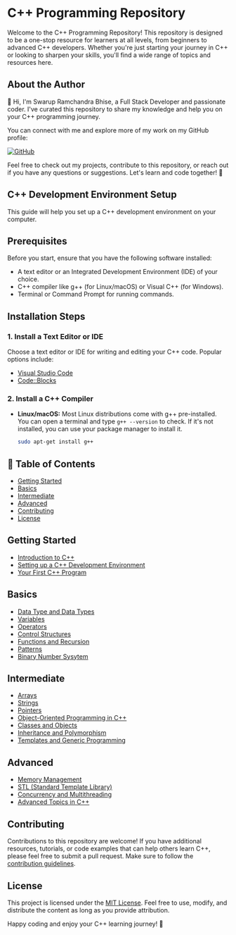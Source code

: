 # C++ Programming Repository

Welcome to the C++ Programming Repository! This repository is designed to be a one-stop resource for learners at all levels, from beginners to advanced C++ developers. Whether you're just starting your journey in C++ or looking to sharpen your skills, you'll find a wide range of topics and resources here.

## About the Author

👋 Hi, I'm Swarup Ramchandra Bhise, a Full Stack Developer and passionate coder. I've curated this repository to share my knowledge and help you on your C++ programming journey.

You can connect with me and explore more of my work on my GitHub profile:

[![GitHub](https://img.shields.io/badge/GitHub-CoderSwarup-blue?style=flat&logo=github)](https://github.com/CoderSwarup)

Feel free to check out my projects, contribute to this repository, or reach out if you have any questions or suggestions. Let's learn and code together! 🚀

## C++ Development Environment Setup

This guide will help you set up a C++ development environment on your computer.

## Prerequisites

Before you start, ensure that you have the following software installed:

- A text editor or an Integrated Development Environment (IDE) of your choice.
- C++ compiler like g++ (for Linux/macOS) or Visual C++ (for Windows).
- Terminal or Command Prompt for running commands.

## Installation Steps

### 1. Install a Text Editor or IDE

Choose a text editor or IDE for writing and editing your C++ code. Popular options include:

- [Visual Studio Code](https://code.visualstudio.com/)
- [Code::Blocks](http://www.codeblocks.org/)

### 2. Install a C++ Compiler

- **Linux/macOS:** Most Linux distributions come with g++ pre-installed. You can open a terminal and type `g++ --version` to check. If it's not installed, you can use your package manager to install it.

  ```bash
  sudo apt-get install g++
  ```

## 📑 Table of Contents

- [Getting Started](#getting-started)
- [Basics](#basics)
- [Intermediate](#intermediate)
- [Advanced](#advanced)
- [Contributing](#contributing)
- [License](#license)

## Getting Started

- [Introduction to C++](#)
- [Setting up a C++ Development Environment](#C++-Development-Environment-Setup)
- [Your First C++ Program](1_FirstC++.cpp)

## Basics

- [Data Type and Data Types](<2_Data_types & constants>)
- [Variables](3_veriable)
- [Operators](6_Operators)
- [Control Structures](<5_preproocesser & ifelse>)
- [Functions and Recursion](<10} Functions & Recurion>)
- [Patterns](8_patternscpp)
- [Binary Number Sysytem](<9} Binary number system>)

## Intermediate

- [Arrays](<12 Arrays>)
- [Strings](<13)strings>)
- [Pointers](<11} pointers>)
- [Object-Oriented Programming in C++](<16)OOPs c++>)
- [Classes and Objects](<16)OOPs c++>)
- [Inheritance and Polymorphism](<16)OOPs c++>)
- [Templates and Generic Programming](<18)Cpp_Tamplates>)

## Advanced

- [Memory Management](<14)Dynamic memory allocation>)
- [STL (Standard Template Library)](<19)cpp_STL>)
- [Concurrency and Multithreading](#)
- [Advanced Topics in C++](#)

## Contributing

Contributions to this repository are welcome! If you have additional resources, tutorials, or code examples that can help others learn C++, please feel free to submit a pull request. Make sure to follow the [contribution guidelines](CONTRIBUTE.md).

## License

This project is licensed under the [MIT License](LICENSE). Feel free to use, modify, and distribute the content as long as you provide attribution.

Happy coding and enjoy your C++ learning journey! 🎉
